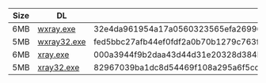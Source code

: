 |    Size   |     DL  | sha512sum |
|  ---  |  ---  |  ---  |
| 6MB | [wxray.exe](https://cdn.jsdelivr.net/gh/googleians/Xray-core@main/wxray.exe) | 32e4da961954a17a0560323565efa2699645a8ac6535b353958e19c39535e3942a47e829c36d0653b3e4b9cfb51e2ef5389f36d1a9c538183e146ff97aa373e5 |
| 5MB | [wxray32.exe](https://cdn.jsdelivr.net/gh/googleians/Xray-core@main/wxray32.exe) | fed5bbc27afb44ef0fdf2a0b70b1279c763f8852c0887d6eef9d47a00348600b14294f50fd8b4d248ffe51563bd2aba0e4b0273ba5745b6427ff8225a099e50f |
| 6MB | [xray.exe](https://cdn.jsdelivr.net/gh/googleians/Xray-core@main/xray.exe) | 000a3944f9b2daa43d44d31e20328d384b2a0ac655bd185708cde5f20af102ba5367eb62c9d5333f026cadab3e94798d7d4d3e700dc0101402073d67eb4ba25c |
| 5MB | [xray32.exe](https://cdn.jsdelivr.net/gh/googleians/Xray-core@main/xray32.exe) | 82967039ba1dc8d54469f108a295a6f5cc3044818d028e80de92b25f8506b51cd2a65b310229959af6601a4989d8ac009b0d19927595df16159740db22b0d3da |
